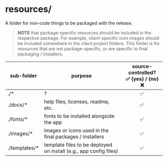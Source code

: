 # resources/ #

A folder for non-code things to be packaged with the release.

> **NOTE** that package-specific resources should be included in the respective package. 
> For example, client-specific icon images should be included somewhere in the client project folders.
> This folder is for resources that are not package-specific, or are specific to final packaging / installers.

| sub-folder | purpose | source-controlled? <br/>:white_check_mark: (yes) / (no) :x: |
| --- | --- | :-: |
| ./\* | ? | :white_check_mark: |
| ./docs/\* | help files, licenses, readme, etc. |:white_check_mark:|
| ./fonts/\* | fonts to be installed alongside the app |:white_check_mark:|
| ./images/\* | images or icons used in the final packages / installers |:white_check_mark:|
| ./templates/\* | template files to be deployed on install (e.g., app config files) |:white_check_mark:|
